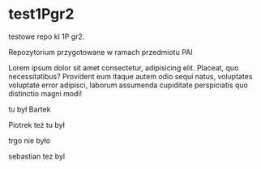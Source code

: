 # test1Pgr2
testowe repo kl 1P gr2.

Repozytorium przygotowane w ramach przedmiotu PAI

Lorem ipsum dolor sit amet consectetur, adipisicing elit. Placeat, quo necessitatibus? Provident eum itaque autem odio sequi natus, voluptates voluptate error adipisci, laborum assumenda cupiditate perspiciatis quo distinctio magni modi!

tu był Bartek

Piotrek też tu był

trgo nie było

sebastian tez byl 

